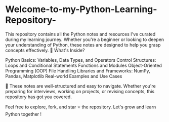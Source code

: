 # Welcome-to-my-Python-Learning-Repository-
This repository contains all the Python notes and resources I've curated during my learning journey. Whether you're a beginner or looking to deepen your understanding of Python, these notes are designed to help you grasp concepts effectively.
📝 What's Inside?

Python Basics: Variables, Data Types, and Operators
Control Structures: Loops and Conditional Statements
Functions and Modules
Object-Oriented Programming (OOP)
File Handling
Libraries and Frameworks: NumPy, Pandas, Matplotlib
Real-world Examples and Use Cases

🌟 These notes are well-structured and easy to navigate. Whether you're preparing for interviews, working on projects, or revising concepts, this repository has got you covered.

Feel free to explore, fork, and star ⭐ the repository. Let's grow and learn Python together !
